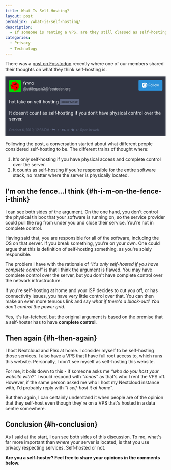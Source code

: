 ```yaml
---
title: What Is Self-Hosting?
layout: post
permalink: /what-is-self-hosting/
description:
  - If someone is renting a VPS, are they still classed as self-hosting? Here are my opinions on what I think self-hosting is.
categories:
  - Privacy
  - Technology
---
```

There was a [post on Fosstodon](https://fosstodon.org/@utf8equalsX/102915229071234986) recently where one of our members shared their thoughts on what they think self-hosting is.

![](/assets/images/fosstodon-self-hosting-post.png)

Following the post, a conversation started about what different people considered self-hosting to be. The different trains of thought where:

  1. It's only self-hosting if you have physical access and complete control over the server.
  2. It counts as self-hosting if you're responsible for the entire software stack, no matter where the server is physically located.

## I'm on the fence…I think {#h-i-m-on-the-fence-i-think}

I can see both sides of the argument. On the one hand, you don't control the physical tin box that your software is running on, so the service provider could pull the rug from under you and close their service. You're not in complete control.

Having said that, you are responsible for all of the software, including the OS on that server. If you break something, you're on your own. One could argue that this is definition of self-hosting something, as you're solely responsible.

The problem I have with the rationale of _&#8220;it's only self-hosted if you have complete control&#8221;_ is that I think the argument is flawed. You may have complete control over the server, but you don't have complete control over the network infrastructure.

If you're self-hosting at home and your ISP decides to cut you off, or has connectivity issues, you have very little control over that. You can then make an even more tenuous link and say _what if there's a black-out? You don't control the power grid._

Yes, it's far-fetched, but the original argument is based on the premise that a self-hoster has to have **complete control**.

## Then again {#h-then-again}

I host Nextcloud and Plex at home. I consider myself to be self-hosting those services. I also have a VPS that I have full root access to, which runs this website. Personally, I don't see myself as self-hosting this website.

For me, it boils down to this - if someone asks me _&#8220;who do you host your website with?&#8221;_ I would respond with _&#8220;Ionos&#8221;_ as that's who I rent the VPS off. However, if the same person asked me who I host my Nextcloud instance with, I'd probably reply with _&#8220;I self-host it at home&#8221;_.

But then again, I can certainly understand it when people are of the opinion that they self-host even though they're on a VPS that's hosted in a data centre somewhere.

## Conclusion {#h-conclusion}

As I said at the start, I can see both sides of this discussion. To me, what's far more important than _where_ your server is located, is that you use privacy respecting services. Self-hosted or not.

**Are you a self-hoster? Feel free to share your opinions in the comments below.**
